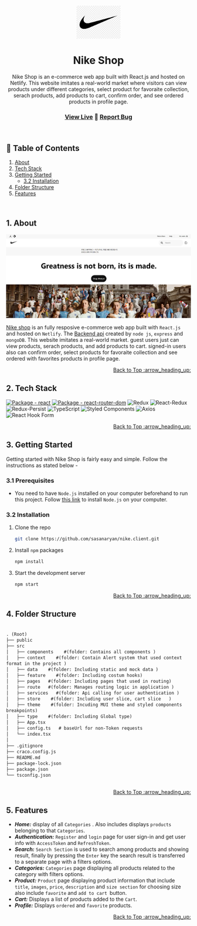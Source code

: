 <a name="readme-top"></a>

<br />
<div align="center">
  <a href="https://github.com/sasanaryan/nike.client">
    <img src="public/assets/icon/png03.png" alt="Logo" width="120">
  </a>

  <h1 align="center">Nike Shop</h1>
  
  Nike Shop is an e-commerce web app built with React.js and hosted on Netlify. This website imitates a real-world market where visitors can view products under different categories, select product for favoraite collection, serach products, add products to cart, confirm order, and see ordered products in profile page. 
  <br />
  
  ### <a href="https:/sasan-nikeshop.netlify.app//">View Live</a> :large_blue_diamond: <a href="https:/github.com/sasanaryan/nike.client/issues">Report Bug</a>
  <br />
</div>

## :bookmark_tabs: Table of Contents

  <ol>
    <li>
      <a href="#1-about">About</a>
    </li>
    <li>
      <a href="#2-tech-stack">Tech Stack</a>
    </li>
    <li>
      <a href="#3-getting-started">Getting Started</a>
      <ul>
        <li><a href="#32-installation">3.2 Installation</a></li>
      </ul>
    </li>
    <li>
      <a href="#4-Folder-Structure">Folder Structure</a>
    </li>
    <li><a href="#5-features">Features</a></li>
  </ol>

<br />

## 1. About

![Nike Shop Screen Shot](https://github.com/sasanaryan/nike.client/blob/main/public/assets/image/homepage.jpg?raw=true)

<a href="https:/sasan-nikeshop.netlify.app//">Nike shop</a> is an fully resposive e-commerce web app built with `React.js` and hosted on `Netlify`. The <a href="https://github.com/sasanaryan/nike.api/">Backend api</a> created by `node js`, `express` and `mongoDB`. This website imitates a real-world market. guest users just can view products, serach products, and add products to cart. signed-in users also can confirm order, select products for favoraite collection and see ordered with favorites products in profile page.

<p align="right"><a href="#readme-top">Back to Top :arrow_heading_up:</a></p>

## 2. Tech Stack

[![Package - react](https://img.shields.io/github/package-json/dependency-version/tajmin/e-bazar/react?style=for-the-badge&logo=react&logoColor=%2361dafb&color=%23000)](https://www.npmjs.com/package/react)
[![Package - react-router-dom](https://img.shields.io/github/package-json/dependency-version/tajmin/e-bazar/react-router-dom?style=for-the-badge&logo=react-router&logoColor=%23fff&color=%23F44250)](https://www.npmjs.com/package/react-router-dom)
![Redux](https://img.shields.io/badge/redux-%5E4.2.0-%23593d88?style=for-the-badge&logo=redux&logoColor=white)
![React-Redux](https://img.shields.io/badge/react--redux-%5E8.0.2-%23764abc?style=for-the-badge&logo=redux&logoColor=white)
![Redux-Persist](https://img.shields.io/badge/redux--persist-%5E6.0.0-%23764abc?style=for-the-badge&logo=redux&logoColor=white)
![TypeScript](https://img.shields.io/static/v1?style=for-the-badge&message=TypeScript&color=3178C6&logo=TypeScript&logoColor=FFFFFF&label=)
![Styled Components](https://img.shields.io/badge/styled--components-%5E5.3.5-%23DB7093?style=for-the-badge&logo=styled-components&logoColor=white)
![Axios](https://img.shields.io/static/v1?style=for-the-badge&message=Axios&color=5A29E4&logo=Axios&logoColor=FFFFFF&label=)
![React Hook Form](https://img.shields.io/static/v1?style=for-the-badge&message=React+Hook+Form&color=EC5990&logo=React+Hook+Form&logoColor=FFFFFF&label=)

<p align="right"><a href="#readme-top">Back to Top :arrow_heading_up:</a></p>

## 3. Getting Started

Getting started with Nike Shop is fairly easy and simple. Follow the instructions as stated below -

### 3.1 Prerequisites

- You need to have `Node.js` installed on your computer beforehand to run this project. Follow [this link](https://nodejs.org/en/download/) to install `Node.js` on your computer.

### 3.2 Installation

1. Clone the repo

   ```sh
   git clone https://github.com/sasanaryan/nike.client.git
   ```

2. Install `npm` packages

   ```sh
   npm install
   ```

3. Start the development server

   ```sh
   npm start
   ```

<p align="right"><a href="#readme-top">Back to Top :arrow_heading_up:</a></p>
 
## 4. Folder Structure

```text

. (Root)
├── public
├── src
│   ├── components    #(folder: Contains all components )
│   ├── context    #(folder: Contain Alert system that used context format in the project )
│   ├── data    #(folder: Including static and mock data )
│   ├── feature    #(folder: Including costum hooks)
│   ├── pages   #(folder: Including pages that used in routing)
│   ├── route   #(folder: Manages routing logic in application )
│   ├── services   #(folder: Api calling for user authentication )
│   ├── store    #(folder: Including user slice, cart slice   )
│   ├── theme    #(folder: Incuding MUI theme and styled components breakpoints)
│   ├── type    #(folder: Including Global type)
│   ├── App.tsx
│   ├── config.ts   # baseUrl for non-Token requests
│   └── index.tsx
│
├── .gitignore
├── craco.config.js
├── README.md
├── package-lock.json
├── package.json
└── tsconfig.json


```

<p align="right"><a href="#readme-top">Back to Top :arrow_heading_up:</a></p>

## 5. Features

- **_Home:_** display of all `Categories` . Also includes displays `products` belonging to that `Categories`.
- **_Authentication:_** `Register` and `login` page for user sign-in and get user info with `AccessToken` and `RefreshToken`.
- **_Search:_** `Search Section` is used to search among products and showing result, finally by pressing the `Enter` key the search result is transferred to a separate page with a filters options.
- **_Categories:_** `Categories` page displaying all products related to the category with filters options.
- **_Product:_** `Product` page displaying product information that include `title`, `images`, `price`, `description` and `size section` for choosing size also include `favorite` and `add to cart `button.
- **_Cart:_** Displays a list of products added to the `Cart`.
- **_Profile:_** Displays `ordered` and `favorite` products.

<p align="right"><a href="#readme-top">Back to Top :arrow_heading_up:</a></p>
